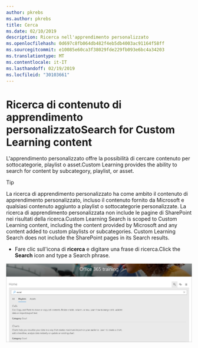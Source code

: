 ```yaml
---
author: pkrebs
ms.author: pkrebs
title: Cerca
ms.date: 02/10/2019
description: Ricerca nell'apprendimento personalizzato
ms.openlocfilehash: 0d697c8fb064db482f4eb5db4003ac91164f58ff
ms.sourcegitcommit: e10085e60ca3f38029fde229fb093e6bc4a34203
ms.translationtype: MT
ms.contentlocale: it-IT
ms.lasthandoff: 02/19/2019
ms.locfileid: "30103661"
---
```

# <a name="search-for-custom-learning-content"></a><span data-ttu-id="6d5d4-103">Ricerca di contenuto di apprendimento personalizzato</span><span class="sxs-lookup"><span data-stu-id="6d5d4-103">Search for Custom Learning content</span></span>

<span data-ttu-id="6d5d4-104">L'apprendimento personalizzato offre la possibilità di cercare contenuto per sottocategorie, playlist o asset.</span><span class="sxs-lookup"><span data-stu-id="6d5d4-104">Custom Learning provides the ability to search for content by subcategory, playlist, or asset.</span></span> 

> [!TIP]
> <span data-ttu-id="6d5d4-p101">La ricerca di apprendimento personalizzato ha come ambito il contenuto di apprendimento personalizzato, incluso il contenuto fornito da Microsoft e qualsiasi contenuto aggiunto a playlist o sottocategorie personalizzate. La ricerca di apprendimento personalizzata non include le pagine di SharePoint nei risultati della ricerca.</span><span class="sxs-lookup"><span data-stu-id="6d5d4-p101">Custom Learning Search is scoped to Custom Learning content, including the content provided by Microsoft  and any content added to custom playlists or subcategories. Custom Learning Search does not include the SharePoint pages in its Search results.</span></span>     

- <span data-ttu-id="6d5d4-107">Fare clic sull'icona di **ricerca** e digitare una frase di ricerca.</span><span class="sxs-lookup"><span data-stu-id="6d5d4-107">Click the **Search** icon and type a Search phrase.</span></span> 

![CG-search. png](media/cg-search.png)

